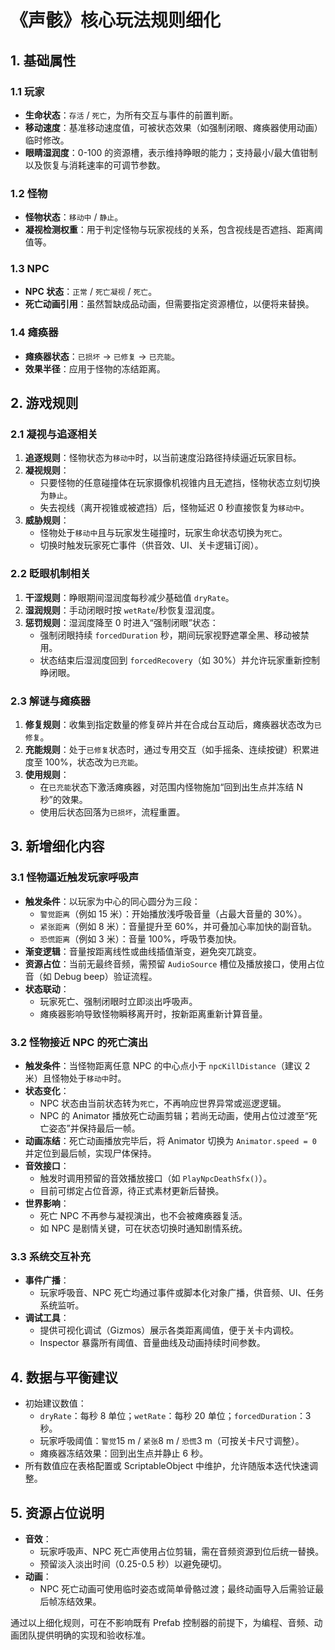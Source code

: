 # 《声骸》核心玩法规则细化

## 1. 基础属性

### 1.1 玩家
- **生命状态**：`存活` / `死亡`，为所有交互与事件的前置判断。
- **移动速度**：基准移动速度值，可被状态效果（如强制闭眼、瘫痪器使用动画）临时修改。
- **眼睛湿润度**：0-100 的资源槽，表示维持睁眼的能力；支持最小/最大值钳制以及恢复与消耗速率的可调节参数。

### 1.2 怪物
- **怪物状态**：`移动中` / `静止`。
- **凝视检测权重**：用于判定怪物与玩家视线的关系，包含视线是否遮挡、距离阈值等。

### 1.3 NPC
- **NPC 状态**：`正常` / `死亡凝视` / `死亡`。
- **死亡动画引用**：虽然暂缺成品动画，但需要指定资源槽位，以便将来替换。

### 1.4 瘫痪器
- **瘫痪器状态**：`已损坏` → `已修复` → `已充能`。
- **效果半径**：应用于怪物的冻结距离。

## 2. 游戏规则

### 2.1 凝视与追逐相关
1. **追逐规则**：怪物状态为`移动中`时，以当前速度沿路径持续逼近玩家目标。
2. **凝视规则**：
   - 只要怪物的任意碰撞体在玩家摄像机视锥内且无遮挡，怪物状态立刻切换为`静止`。
   - 失去视线（离开视锥或被遮挡）后，怪物延迟 0 秒直接恢复为`移动中`。
3. **威胁规则**：
   - 怪物处于`移动中`且与玩家发生碰撞时，玩家生命状态切换为`死亡`。
   - 切换时触发玩家死亡事件（供音效、UI、关卡逻辑订阅）。

### 2.2 眨眼机制相关
1. **干涩规则**：睁眼期间湿润度每秒减少基础值 `dryRate`。
2. **湿润规则**：手动闭眼时按 `wetRate`/秒恢复湿润度。
3. **惩罚规则**：湿润度降至 0 时进入“强制闭眼”状态：
   - 强制闭眼持续 `forcedDuration` 秒，期间玩家视野遮罩全黑、移动被禁用。
   - 状态结束后湿润度回到 `forcedRecovery`（如 30%）并允许玩家重新控制睁闭眼。

### 2.3 解谜与瘫痪器
1. **修复规则**：收集到指定数量的修复碎片并在合成台互动后，瘫痪器状态改为`已修复`。
2. **充能规则**：处于`已修复`状态时，通过专用交互（如手摇条、连续按键）积累进度至 100%，状态改为`已充能`。
3. **使用规则**：
   - 在`已充能`状态下激活瘫痪器，对范围内怪物施加“回到出生点并冻结 N 秒”的效果。
   - 使用后状态回落为`已损坏`，流程重置。

## 3. 新增细化内容

### 3.1 怪物逼近触发玩家呼吸声
- **触发条件**：以玩家为中心的同心圆分为三段：
  - `警觉距离`（例如 15 米）：开始播放浅呼吸音量（占最大音量的 30%）。
  - `紧张距离`（例如 8 米）：音量提升至 60%，并可叠加心率加快的副音轨。
  - `恐慌距离`（例如 3 米）：音量 100%，呼吸节奏加快。
- **渐变逻辑**：音量按距离线性或曲线插值渐变，避免突兀跳变。
- **资源占位**：当前无最终音频，需预留 `AudioSource` 槽位及播放接口，使用占位音（如 Debug beep）验证流程。
- **状态联动**：
  - 玩家死亡、强制闭眼时立即淡出呼吸声。
  - 瘫痪器影响导致怪物瞬移离开时，按新距离重新计算音量。

### 3.2 怪物接近 NPC 的死亡演出
- **触发条件**：当怪物距离任意 NPC 的中心点小于 `npcKillDistance`（建议 2 米）且怪物处于`移动中`时。
- **状态变化**：
  - NPC 状态由当前状态转为`死亡`，不再响应世界异常或巡逻逻辑。
  - NPC 的 Animator 播放死亡动画剪辑；若尚无动画，使用占位过渡至“死亡姿态”并保持最后一帧。
- **动画冻结**：死亡动画播放完毕后，将 Animator 切换为 `Animator.speed = 0` 并定位到最后帧，实现尸体保持。
- **音效接口**：
  - 触发时调用预留的音效播放接口（如 `PlayNpcDeathSfx()`）。
  - 目前可绑定占位音源，待正式素材更新后替换。
- **世界影响**：
  - 死亡 NPC 不再参与凝视演出，也不会被瘫痪器复活。
  - 如 NPC 是剧情关键，可在状态切换时通知剧情系统。

### 3.3 系统交互补充
- **事件广播**：
  - 玩家呼吸音、NPC 死亡均通过事件或脚本化对象广播，供音频、UI、任务系统监听。
- **调试工具**：
  - 提供可视化调试（Gizmos）展示各类距离阈值，便于关卡内调校。
  - Inspector 暴露所有阈值、音量曲线及动画持续时间参数。

## 4. 数据与平衡建议
- 初始建议数值：
  - `dryRate`：每秒 8 单位；`wetRate`：每秒 20 单位；`forcedDuration`：3 秒。
  - 玩家呼吸阈值：`警觉`15 m / `紧张`8 m / `恐慌`3 m（可按关卡尺寸调整）。
  - 瘫痪器冻结效果：回到出生点并静止 6 秒。
- 所有数值应在表格配置或 ScriptableObject 中维护，允许随版本迭代快速调整。

## 5. 资源占位说明
- **音效**：
  - 玩家呼吸声、NPC 死亡声使用占位剪辑，需在音频资源到位后统一替换。
  - 预留淡入淡出时间（0.25-0.5 秒）以避免硬切。
- **动画**：
  - NPC 死亡动画可使用临时姿态或简单骨骼过渡；最终动画导入后需验证最后帧冻结效果。

通过以上细化规则，可在不影响既有 Prefab 控制器的前提下，为编程、音频、动画团队提供明确的实现和验收标准。
